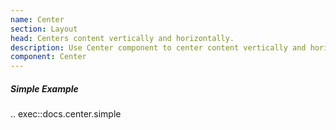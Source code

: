 ```yaml
---
name: Center
section: Layout
head: Centers content vertically and horizontally.
description: Use Center component to center content vertically and horizontally.
component: Center
---
```


##### Simple Example

.. exec::docs.center.simple
